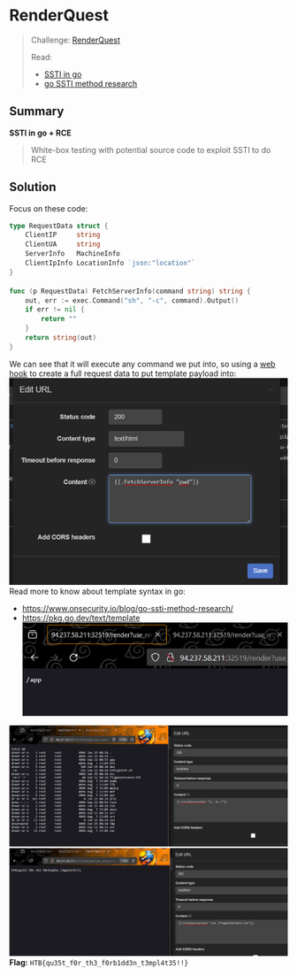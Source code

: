 # RenderQuest
> Challenge: [RenderQuest](https://app.hackthebox.com/challenges/renderquest)
> 
> Read:
> + [SSTI in go](https://book.hacktricks.xyz/pentesting-web/ssti-server-side-template-injection#ssti-in-go)
> + [go SSTI method research](https://www.onsecurity.io/blog/go-ssti-method-research/)

## Summary
**SSTI in go + RCE**
> White-box testing with potential source code to exploit SSTI to do RCE

## Solution
Focus on these code:
```go
type RequestData struct {
	ClientIP     string
	ClientUA     string
	ServerInfo   MachineInfo
	ClientIpInfo LocationInfo `json:"location"`
}

func (p RequestData) FetchServerInfo(command string) string {
	out, err := exec.Command("sh", "-c", command).Output()
	if err != nil {
		return ""
	}
	return string(out)
}
```
We can see that it will execute any command we put into, so using a [web hook](https://webhook.site/) to create a full request data to put template payload into:
![img.png](img.png)
Read more to know about template syntax in go:
+ https://www.onsecurity.io/blog/go-ssti-method-research/
+ https://pkg.go.dev/text/template
![img_1.png](img_1.png)

![img_2.png](img_2.png)
![img_3.png](img_3.png)
**Flag:** `HTB{qu35t_f0r_th3_f0rb1dd3n_t3mpl4t35!!}`
